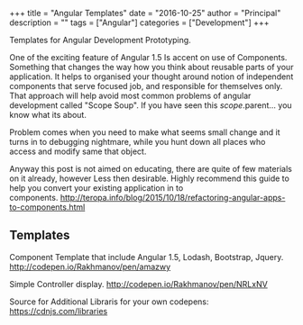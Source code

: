 +++
title = "Angular Templates"
date = "2016-10-25"
author = "Principal"
description = ""
tags = ["Angular"]
categories = ["Development"]
+++

Templates for Angular Development Prototyping.

One of the exciting feature of Angular 1.5 Is accent on use of Components.
Something that changes the way how you think about reusable parts of your application.
It helps to organised your thought around notion of independent components that serve focused job,
and responsible for themselves only. That approach will help avoid most common problems of angular
development called "Scope Soup". If you have seen this $scope.$parent... you know what its about.

Problem comes when you need to make what seems small change and it turns in to debugging nightmare,
while you hunt down all places who access and modify same that object.

Anyway this post is not aimed on educating, there are quite of few materials on it already, however Less then desirable. Highly recommend this guide to help you convert your existing application in to components.&nbsp;http://teropa.info/blog/2015/10/18/refactoring-angular-apps-to-components.html
<h2>Templates</h2>
Component Template that include Angular 1.5, Lodash, Bootstrap, Jquery.
<a href="https://codepen.io/Rakhmanov/pen/NRLxNV">http://codepen.io/Rakhmanov/pen/amazwy</a>

Simple Controller display.
<a href="https://codepen.io/Rakhmanov/pen/BLOyRZ">http://codepen.io/Rakhmanov/pen/NRLxNV</a>

Source for Additional Libraris for your own codepens:
https://cdnjs.com/libraries